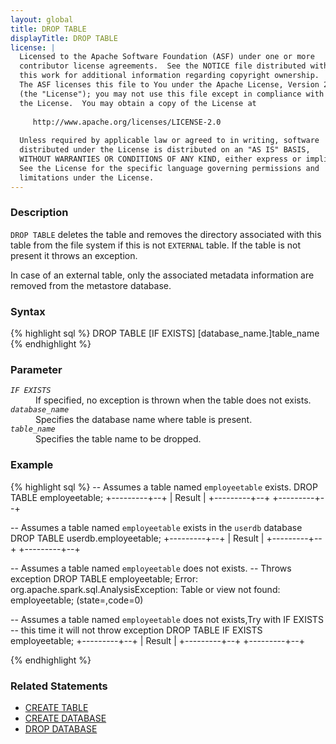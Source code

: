 ```yaml
---
layout: global
title: DROP TABLE
displayTitle: DROP TABLE
license: |
  Licensed to the Apache Software Foundation (ASF) under one or more
  contributor license agreements.  See the NOTICE file distributed with
  this work for additional information regarding copyright ownership.
  The ASF licenses this file to You under the Apache License, Version 2.0
  (the "License"); you may not use this file except in compliance with
  the License.  You may obtain a copy of the License at
 
     http://www.apache.org/licenses/LICENSE-2.0
 
  Unless required by applicable law or agreed to in writing, software
  distributed under the License is distributed on an "AS IS" BASIS,
  WITHOUT WARRANTIES OR CONDITIONS OF ANY KIND, either express or implied.
  See the License for the specific language governing permissions and
  limitations under the License.
---
```


### Description

`DROP TABLE` deletes the table and removes the directory associated with this table from the file system
if this is not `EXTERNAL` table. If the table is not present it throws an exception.

In case of an external table, only the associated metadata information are removed from the metastore database.

### Syntax
{% highlight sql %}
DROP TABLE [IF EXISTS] [database_name.]table_name
{% endhighlight %}

### Parameter
<dl>
  <dt><code><em>IF EXISTS</em></code></dt>
  <dd>
     If specified, no exception is thrown when the table does not exists.
  </dd>
  <dt><code><em>database_name</em></code></dt>
  <dd>
     Specifies the database name where table is present.
  </dd>
  <dt><code><em>table_name</em></code></dt>
  <dd>
     Specifies the table name to be dropped.
  </dd>
</dl>

### Example
{% highlight sql %}
-- Assumes a table named `employeetable` exists.
DROP TABLE employeetable;
+---------+--+
| Result  |
+---------+--+
+---------+--+

-- Assumes a table named `employeetable` exists in the `userdb` database
DROP TABLE userdb.employeetable;
+---------+--+
| Result  |
+---------+--+
+---------+--+

-- Assumes a table named `employeetable` does not exists.
-- Throws exception
DROP TABLE employeetable;
Error: org.apache.spark.sql.AnalysisException: Table or view not found: employeetable;
(state=,code=0)

-- Assumes a table named `employeetable` does not exists,Try with IF EXISTS
-- this time it will not throw exception
DROP TABLE IF EXISTS employeetable;
+---------+--+
| Result  |
+---------+--+
+---------+--+

{% endhighlight %}

### Related Statements
- [CREATE TABLE](sql-ref-syntax-ddl-create-table.html)
- [CREATE DATABASE](sql-ref-syntax-ddl-create-database.html)
- [DROP DATABASE](sql-ref-syntax-ddl-drop-database.html)


